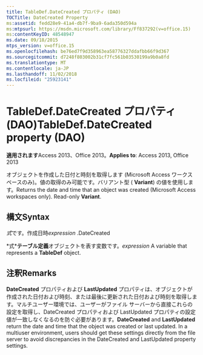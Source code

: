 ```yaml
---
title: TableDef.DateCreated プロパティ (DAO)
TOCTitle: DateCreated Property
ms:assetid: fedd28e9-41a4-db7f-9ba9-6ada350d594a
ms:mtpsurl: https://msdn.microsoft.com/library/Ff837292(v=office.15)
ms:contentKeyID: 48548947
ms.date: 09/18/2015
mtps_version: v=office.15
ms.openlocfilehash: be76ed7f9d358963ea58776327ddafbb66f9d367
ms.sourcegitcommit: d7248f803002b31cf7fc561b03530199a9b0a8fd
ms.translationtype: MT
ms.contentlocale: ja-JP
ms.lasthandoff: 11/02/2018
ms.locfileid: "25923141"
---
```

# <a name="tabledefdatecreated-property-dao"></a><span data-ttu-id="cecc3-102">TableDef.DateCreated プロパティ (DAO)</span><span class="sxs-lookup"><span data-stu-id="cecc3-102">TableDef.DateCreated property (DAO)</span></span>


<span data-ttu-id="cecc3-103">**適用されます**Access 2013、Office 2013。</span><span class="sxs-lookup"><span data-stu-id="cecc3-103">**Applies to**: Access 2013, Office 2013</span></span>

<span data-ttu-id="cecc3-p101">オブジェクトを作成した日付と時刻を取得します (Microsoft Access ワークスペースのみ)。値の取得のみ可能です。バリアント型 ( **Variant**) の値を使用します。</span><span class="sxs-lookup"><span data-stu-id="cecc3-p101">Returns the date and time that an object was created (Microsoft Access workspaces only). Read-only **Variant**.</span></span>

## <a name="syntax"></a><span data-ttu-id="cecc3-106">構文</span><span class="sxs-lookup"><span data-stu-id="cecc3-106">Syntax</span></span>

<span data-ttu-id="cecc3-107">*式*です。作成日時</span><span class="sxs-lookup"><span data-stu-id="cecc3-107">*expression* .DateCreated</span></span>

<span data-ttu-id="cecc3-108">\*式\***テーブル定義**オブジェクトを表す変数です。</span><span class="sxs-lookup"><span data-stu-id="cecc3-108">*expression* A variable that represents a **TableDef** object.</span></span>

## <a name="remarks"></a><span data-ttu-id="cecc3-109">注釈</span><span class="sxs-lookup"><span data-stu-id="cecc3-109">Remarks</span></span>

<span data-ttu-id="cecc3-p102">**DateCreated** プロパティおよび **LastUpdated** プロパティは、オブジェクトが作成された日付および時刻、または最後に更新された日付および時刻を取得します。マルチユーザー環境では、ユーザーがファイル サーバーから直接これらの設定を取得し、DateCreated プロパティおよび LastUpdated プロパティの設定値が一致しなくなるのを防ぐ必要があります。</span><span class="sxs-lookup"><span data-stu-id="cecc3-p102">**DateCreated** and **LastUpdated** return the date and time that the object was created or last updated. In a multiuser environment, users should get these settings directly from the file server to avoid discrepancies in the DateCreated and LastUpdated property settings.</span></span>

